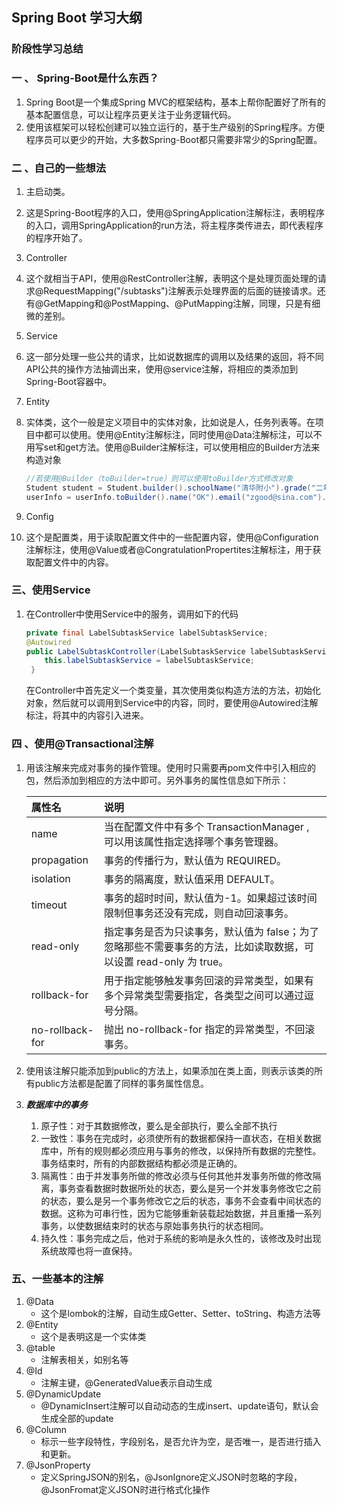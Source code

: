 ## Spring Boot 学习大纲

### 阶段性学习总结

### 一 、 Spring-Boot是什么东西？

1. Spring Boot是一个集成Spring MVC的框架结构，基本上帮你配置好了所有的基本配置信息，可以让程序员更关注于业务逻辑代码。
2. 使用该框架可以轻松创建可以独立运行的，基于生产级别的Spring程序。方便程序员可以更少的开始，大多数Spring-Boot都只需要非常少的Spring配置。

### 二 、自己的一些想法

1. 主启动类。
   
1. 这是Spring-Boot程序的入口，使用@SpringApplication注解标注，表明程序的入口，调用SpringApplication的run方法，将主程序类传进去，即代表程序的程序开始了。
   
2.  Controller
   
1.  这个就相当于API，使用@RestController注解，表明这个是处理页面处理的请求@RequestMapping("/subtasks")注解表示处理界面的后面的链接请求。还有@GetMapping和@PostMapping、@PutMapping注解，同理，只是有细微的差别。
   
3. Service
   
1. 这一部分处理一些公共的请求，比如说数据库的调用以及结果的返回，将不同API公共的操作方法抽调出来，使用@service注解，将相应的类添加到Spring-Boot容器中。
   
4.  Entity

   1. 实体类，这个一般是定义项目中的实体对象，比如说是人，任务列表等。在项目中都可以使用。使用@Entity注解标注，同时使用@Data注解标注，可以不用写set和get方法。使用@Builder注解标注，可以使用相应的Builder方法来构造对象

      ```java
      //若使用@Builder（toBuilder=true）则可以使用toBuilder方式修改对象
      Student student = Student.builder().schoolName("清华附小").grade("二年级").build();
      userInfo = userInfo.toBuilder().name("OK").email("zgood@sina.com").build();
      ```

      

5.  Config

   1. 这个是配置类，用于读取配置文件中的一些配置内容，使用@Configuration注解标注，使用@Value或者@CongratulationPropertites注解标注，用于获取配置文件中的内容。

### 三、使用Service

1. 在Controller中使用Service中的服务，调用如下的代码

   ```java
   private final LabelSubtaskService labelSubtaskService;
   @Autowired
   public LabelSubtaskController(LabelSubtaskService labelSubtaskService) {
       this.labelSubtaskService = labelSubtaskService;
    }
   ```

   在Controller中首先定义一个类变量，其次使用类似构造方法的方法，初始化对象，然后就可以调用到Service中的内容，同时，要使用@Autowired注解标注，将其中的内容引入进来。

### 四 、使用@Transactional注解

1. 用该注解来完成对事务的操作管理。使用时只需要再pom文件中引入相应的包，然后添加到相应的方法中即可。另外事务的属性信息如下所示：

   | 属性名           | 说明                                                         |
   | :--------------- | :----------------------------------------------------------- |
   | name             | 当在配置文件中有多个 TransactionManager , 可以用该属性指定选择哪个事务管理器。 |
   | propagation      | 事务的传播行为，默认值为 REQUIRED。                          |
   | isolation        | 事务的隔离度，默认值采用 DEFAULT。                           |
   | timeout          | 事务的超时时间，默认值为-1。如果超过该时间限制但事务还没有完成，则自动回滚事务。 |
   | read-only        | 指定事务是否为只读事务，默认值为 false；为了忽略那些不需要事务的方法，比如读取数据，可以设置 read-only 为 true。 |
   | rollback-for     | 用于指定能够触发事务回滚的异常类型，如果有多个异常类型需要指定，各类型之间可以通过逗号分隔。 |
   | no-rollback- for | 抛出 no-rollback-for 指定的异常类型，不回滚事务。            |

2. 使用该注解只能添加到public的方法上，如果添加在类上面，则表示该类的所有public方法都是配置了同样的事务属性信息。
3. ***数据库中的事务***
   1. 原子性：对于其数据修改，要么是全部执行，要么全部不执行
   2. 一致性：事务在完成时，必须使所有的数据都保持一直状态，在相关数据库中，所有的规则都必须应用与事务的修改，以保持所有数据的完整性。事务结束时，所有的内部数据结构都必须是正确的。
   3. 隔离性：由于并发事务所做的修改必须与任何其他并发事务所做的修改隔离，事务查看数据时数据所处的状态，要么是另一个并发事务修改它之前的状态，要么是另一个事务修改它之后的状态，事务不会查看中间状态的数据。这称为可串行性，因为它能够重新装载起始数据，并且重播一系列事务，以使数据结束时的状态与原始事务执行的状态相同。
   4. 持久性：事务完成之后，他对于系统的影响是永久性的，该修改及时出现系统故障也将一直保持。

### 五、一些基本的注解

1. @Data
   - 这个是lombok的注解，自动生成Getter、Setter、toString、构造方法等
2. @Entity
   - 这个是表明这是一个实体类
3. @table
   - 注解表相关，如别名等
4. @Id
   - 注解主键，@GeneratedValue表示自动生成
5. @DynamicUpdate
   - @DynamicInsert注解可以自动动态的生成insert、update语句，默认会生成全部的update
6. @Column
   - 标示一些字段特性，字段别名，是否允许为空，是否唯一，是否进行插入和更新。
7. @JsonProperty
   - 定义SpringJSON的别名，@JsonIgnore定义JSON时忽略的字段，@JsonFromat定义JSON时进行格式化操作

